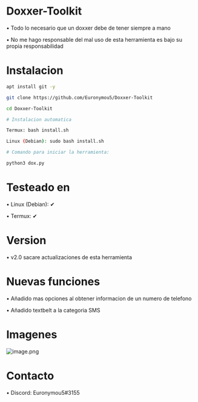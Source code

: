 # Doxxer-Toolkit
• Todo lo necesario que un doxxer debe de tener siempre a mano

• No me hago responsable del mal uso de esta herramienta es bajo su propia responsabilidad
# Instalacion
```bash
apt install git -y
```
```bash
git clone https://github.com/Euronymou5/Doxxer-Toolkit
```
```bash
cd Doxxer-Toolkit
```
```bash
# Instalacion automatica

Termux: bash install.sh

Linux (Debian): sudo bash install.sh
```
```bash
# Comando para iniciar la herramienta:

python3 dox.py
```
# Testeado en
• Linux (Debian): ✔

• Termux: ✔
# Version
• v2.0 sacare actualizaciones de esta herramienta

# Nuevas funciones

• Añadido mas opciones al obtener informacion de un numero de telefono

• Añadido textbelt a la categoria SMS

# Imagenes
![image.png](https://github.com/Euronymou5/Doxxer-Toolkit/blob/main/.imagenes/imagen.png?raw=true)
# Contacto
• Discord: Euronymou5#3155
